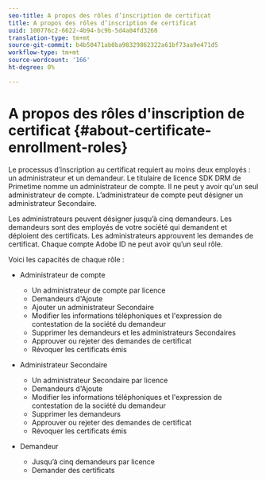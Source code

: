 ```yaml
---
seo-title: A propos des rôles d’inscription de certificat
title: A propos des rôles d’inscription de certificat
uuid: 100776c2-6622-4b94-bc9b-5d4a04fd3260
translation-type: tm+mt
source-git-commit: b4b50471ab0ba98329862322a61bf73aa9e471d5
workflow-type: tm+mt
source-wordcount: '166'
ht-degree: 0%

---
```



# A propos des rôles d&#39;inscription de certificat {#about-certificate-enrollment-roles}

Le processus d’inscription au certificat requiert au moins deux employés : un administrateur et un demandeur. Le titulaire de licence SDK DRM de Primetime nomme un administrateur de compte. Il ne peut y avoir qu&#39;un seul administrateur de compte. L’administrateur de compte peut désigner un administrateur Secondaire.

Les administrateurs peuvent désigner jusqu’à cinq demandeurs. Les demandeurs sont des employés de votre société qui demandent et déploient des certificats. Les administrateurs approuvent les demandes de certificat. Chaque compte Adobe ID ne peut avoir qu’un seul rôle.

Voici les capacités de chaque rôle :

* Administrateur de compte

   * Un administrateur de compte par licence
   * Demandeurs d&#39;Ajoute
   * Ajouter un administrateur Secondaire
   * Modifier les informations téléphoniques et l&#39;expression de contestation de la société du demandeur
   * Supprimer les demandeurs et les administrateurs Secondaires
   * Approuver ou rejeter des demandes de certificat
   * Révoquer les certificats émis

* Administrateur Secondaire

   * Un administrateur Secondaire par licence
   * Demandeurs d&#39;Ajoute
   * Modifier les informations téléphoniques et l&#39;expression de contestation de la société du demandeur
   * Supprimer les demandeurs
   * Approuver ou rejeter des demandes de certificat
   * Révoquer les certificats émis

* Demandeur

   * Jusqu’à cinq demandeurs par licence
   * Demander des certificats

